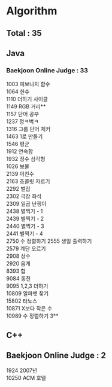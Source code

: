 # Algorithm

## Total : 35

## Java

### Baekjoon Online Judge : 33

1003 피보나치 함수  
1064 한수   
1110 더하기 사이클  
1149 RGB 거리**    
1157 단어 공부  
1237 정ㅋ벅ㅋ  
1316 그룹 단어 체커  
1463 1로 만들기  
1546 평균  
1912 연속합  
1932 정수 삼각형  
1026 보물  
2139 이친수  
2163 초콜릿 자르기   
2292 벌집  
2302 극장 좌석  
2309 일곱 난쟁이   
2438 별찍기 - 1  
2439 별찍기 - 2  
2440 별찍기 - 3  
2441 별찍기 - 4  
2750 수 정렬하기
2555 생일 출력하기  
2579 계단 오르기     
2908 상수  
2920 음계  
8393 합  
9084 동전  
9095 1,2,3 더하기  
10809 알파벳 찾기  
15802 타노스  
10871 X보다 작은 수  
10989 수 정렬하기 3**  

## C++

## Baekjoon Online Judge : 2

1924 2007년   
10250 ACM 호텔  
